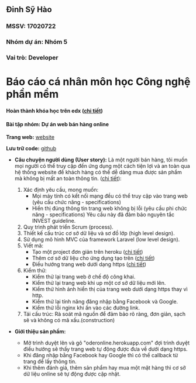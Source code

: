 ## **Đinh Sỹ Hào**
### MSSV: 17020722
### Nhóm dự án: Nhóm 5
### Vai trò: Developer

# Báo cáo cá nhân môn học Công nghệ phần mềm
#### Hoàn thành khóa học trên edx ([chi tiết](https://github.com/truonganhhoang/INT2208-7-2019/blob/master/DinhSyHao/SoftEng1x.jpg))

#### Bài tập nhóm: Dự án web bán hàng online

**Trang web:** [website](https://oderonline.herokuapp.com)

**Lưu trữ code:** [github](https://github.com/DaoDucKhiem/nhom-5/tree/master/nhom-5)

* **Câu chuyện người dùng (User story):** Là một người bán hàng, tôi muốn mọi người có thể truy cập đến ứng dụng một cách tiện lợi và an toàn qua hệ thống website để khách hàng có thể dễ dàng mua được sản phẩm mà không bị mất an toàn thông tin.
	([chi tiết](https://github.com/DaoDucKhiem/nhom-5/issues/16)):
	
	1) Xác định yêu cầu, mong muốn: 
		- Mọi máy tính có kết nối mạng đều có thể truy cập vào trang web (yêu cầu chức năng - specifications)
		- Hiển thị đúng thông tin trang web không bị lỗi (yêu cầu phi chức năng - specifications)
	Yêu cầu này đã đảm bảo nguyên tắc INVEST guideline.
	2) Quy trình phát triển Scrum (process).
	3) Thiết kế cấu trúc cơ sở dữ liệu và sơ đồ lớp (high level design).
	4) Sử dụng mô hình MVC của framework Laravel (low level design).
	5) Viết mã:
		- Tạo một project đơn giản trên heroku ([chi tiết](https://github.com/DaoDucKhiem/nhom-5/commit/acb56496caef7bc6327ba9021b7233d83ccf7fc5)) 
		- Thêm cơ sở dữ liệu cho ứng dụng tạo trên ([chi tiết](https://github.com/DaoDucKhiem/nhom-5/commit/ba47645419085815e3d2ac640b6a426d0e93ce3f)) 
		- Điều hướng trang web dưới dạng https ([chi tiết](https://github.com/DaoDucKhiem/nhom-5/commit/c2ade5c4a58cb0e8fea723c219e0fe9242968f6e))
	6) Kiểm thử:
		- Kiểm thử lại trang web ở chế độ công khai.
		- Kiểm thử lại trang web khi up một cơ sở dữ liệu mới lên.
		- Kiểm thử hình ảnh hiển thị của trang web dưới dạng https thay vì http.
		- Kiểm thử lại tính năng đăng nhập bằng Facebook và Google.
		- Kiểm thử lỗi nginx khi ấn vào các đường link.
	7) Tái cấu trúc: Rà soát mã nguồn để đảm bảo rõ ràng, đơn giản, sạch sẽ và không có mã xấu.(construction)
	
* **Giới thiệu sản phầm:**
	- Mở trình duyệt lên và gõ "oderonline.herokuapp.com" đợi trình duyệt điều hướng sẽ thấy trang web tự động được đưa về dưới dạng https.
	- Khi đăng nhập bằng Facebook hay Google thì có thể callback từ trang để lấy thông tin.
	- Khi thêm đánh giá, thêm sản phẩm hay mua một mặt hàng thì cơ sở dữ liệu online sẽ tự động được cập nhật.
	
